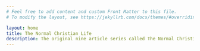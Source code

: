 ```yaml
---
# Feel free to add content and custom Front Matter to this file.
# To modify the layout, see https://jekyllrb.com/docs/themes/#overriding-theme-defaults

layout: home
title: The Normal Christian Life
description: The original nine article series called The Normal Christian Life written by Watchmen Nee from 1940-1942 and published in A Witness and a Testimony
---
```

